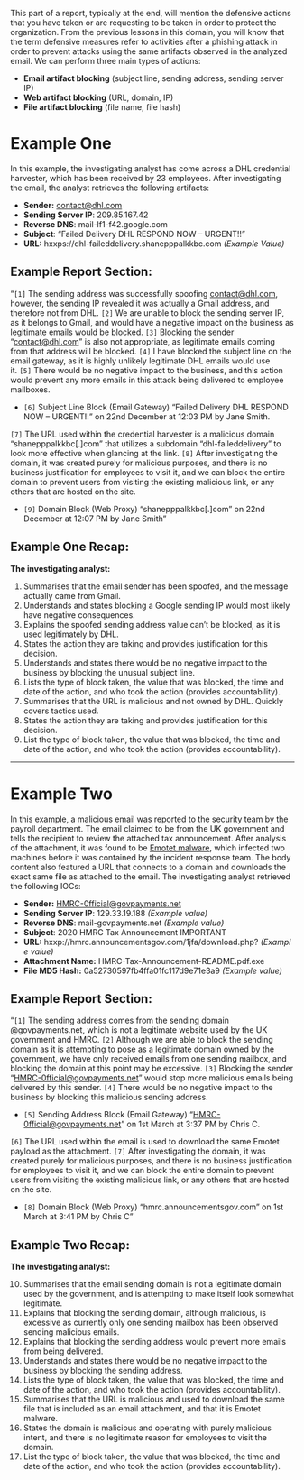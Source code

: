 This part of a report, typically at the end, will mention the defensive actions that you have taken or are requesting to be taken in order to protect the organization. From the previous lessons in this domain, you will know that the term defensive measures refer to activities after a phishing attack in order to prevent attacks using the same artifacts observed in the analyzed email. We can perform three main types of actions:

- **Email artifact blocking** (subject line, sending address, sending server IP)
- **Web artifact blocking** (URL, domain, IP)
- **File artifact blocking** (file name, file hash)
# Example One

In this example, the investigating analyst has come across a DHL credential harvester, which has been received by 23 employees. After investigating the email, the analyst retrieves the following artifacts:

- **Sender:** contact@dhl.com
- **Sending Server IP**: 209.85.167.42
- **Reverse DNS**: mail-lf1-f42.google.com
- **Subject**: “Failed Delivery DHL RESPOND NOW – URGENT!!”
- **URL:** hxxps://dhl-faileddelivery.shanepppalkkbc.com _(Example Value)_
## **Example Report Section:**

“`[1]` The sending address was successfully spoofing contact@dhl.com, however, the sending IP revealed it was actually a Gmail address, and therefore not from DHL. `[2]` We are unable to block the sending server IP, as it belongs to Gmail, and would have a negative impact on the business as legitimate emails would be blocked. `[3]` Blocking the sender “contact@dhl.com” is also not appropriate, as legitimate emails coming from that address will be blocked. `[4]` I have blocked the subject line on the email gateway, as it is highly unlikely legitimate DHL emails would use it. `[5]` There would be no negative impact to the business, and this action would prevent any more emails in this attack being delivered to employee mailboxes.

- `[6]` Subject Line Block (Email Gateway) “Failed Delivery DHL RESPOND NOW – URGENT!!” on 22nd December at 12:03 PM by Jane Smith.

`[7]` The URL used within the credential harvester is a malicious domain “shanepppalkkbc[.]com” that utilizes a subdomain “dhl-faileddelivery” to look more effective when glancing at the link. `[8]` After investigating the domain, it was created purely for malicious purposes, and there is no business justification for employees to visit it, and we can block the entire domain to prevent users from visiting the existing malicious link, or any others that are hosted on the site.

- `[9]` Domain Block (Web Proxy) “shanepppalkkbc[.]com” on 22nd December at 12:07 PM by Jane Smith”

## Example One Recap:

**The investigating analyst:**

1. Summarises that the email sender has been spoofed, and the message actually came from Gmail.
2. Understands and states blocking a Google sending IP would most likely have negative consequences.
3. Explains the spoofed sending address value can’t be blocked, as it is used legitimately by DHL.
4. States the action they are taking and provides justification for this decision.
5. Understands and states there would be no negative impact to the business by blocking the unusual subject line.
6. Lists the type of block taken, the value that was blocked, the time and date of the action, and who took the action (provides accountability).
7. Summarises that the URL is malicious and not owned by DHL. Quickly covers tactics used.
8. States the action they are taking and provides justification for this decision.
9. List the type of block taken, the value that was blocked, the time and date of the action, and who took the action (provides accountability).

---
# Example Two

In this example, a malicious email was reported to the security team by the payroll department. The email claimed to be from the UK government and tells the recipient to review the attached tax announcement. After analysis of the attachment, it was found to be [Emotet malware](https://www.malwarebytes.com/emotet/), which infected two machines before it was contained by the incident response team. The body content also featured a URL that connects to a domain and downloads the exact same file as attached to the email. The investigating analyst retrieved the following IOCs:

- **Sender:** HMRC-0fficial@govpayments.net
- **Sending Server IP**: 129.33.19.188 _(Example value)_
- **Reverse DNS**: mail-govpayments.net _(Example value)_
- **Subject**: 2020 HMRC Tax Announcement IMPORTANT
- **URL:** hxxp://hmrc.announcementsgov.com/1jfa/download.php? _(Example value)_
- **Attachment Name:** HMRC-Tax-Announcement-README.pdf.exe
- **File MD5 Hash:** 0a52730597fb4ffa01fc117d9e71e3a9 _(Example value)_
## **Example Report Section:**

“`[1]` The sending address comes from the sending domain @govpayments.net, which is not a legitimate website used by the UK government and HMRC. `[2]` Although we are able to block the sending domain as it is attempting to pose as a legitimate domain owned by the government, we have only received emails from one sending mailbox, and blocking the domain at this point may be excessive. `[3]` Blocking the sender “HMRC-0fficial@govpayments.net” would stop more malicious emails being delivered by this sender. `[4]` There would be no negative impact to the business by blocking this malicious sending address.

- `[5]` Sending Address Block (Email Gateway) “HMRC-0fficial@govpayments.net” on 1st March at 3:37 PM by Chris C.

`[6]` The URL used within the email is used to download the same Emotet payload as the attachment. `[7]` After investigating the domain, it was created purely for malicious purposes, and there is no business justification for employees to visit it, and we can block the entire domain to prevent users from visiting the existing malicious link, or any others that are hosted on the site.

- `[8]` Domain Block (Web Proxy) “hmrc.announcementsgov.com” on 1st March at 3:41 PM by Chris C”
## **Example Two Recap:**

**The investigating analyst:**

10. Summarises that the email sending domain is not a legitimate domain used by the government, and is attempting to make itself look somewhat legitimate.
11. Explains that blocking the sending domain, although malicious, is excessive as currently only one sending mailbox has been observed sending malicious emails.
12. Explains that blocking the sending address would prevent more emails from being delivered.
13. Understands and states there would be no negative impact to the business by blocking the sending address.
14. Lists the type of block taken, the value that was blocked, the time and date of the action, and who took the action (provides accountability).
15. Summarises that the URL is malicious and used to download the same file that is included as an email attachment, and that it is Emotet malware.
16. States the domain is malicious and operating with purely malicious intent, and there is no legitimate reason for employees to visit the domain.
17. List the type of block taken, the value that was blocked, the time and date of the action, and who took the action (provides accountability).